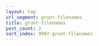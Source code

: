 ```yaml
---
layout: tag
url_segment: grunt-filenames
title: grunt-filenames
post_count: 2
sort_index: 9997-grunt-filenames
---
```

